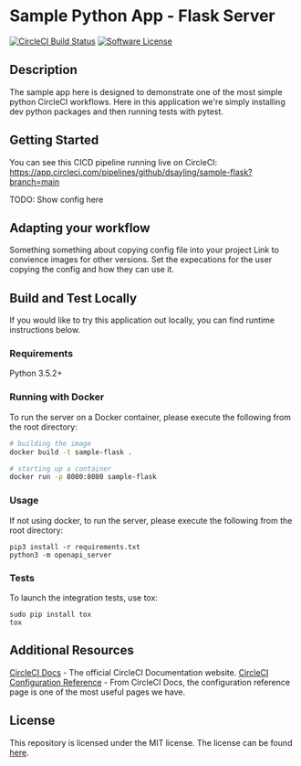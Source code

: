 # Sample Python App - Flask Server

[![CircleCI Build Status](https://circleci.com/gh/dsayling/sample-flask.svg?style=shield)](https://circleci.com/gh/dsayling/sample-flask) [![Software License](https://img.shields.io/badge/license-MIT-blue.svg)](https://raw.githubusercontent.com/CircleCI-Public/cimg-python/master/LICENSE)

## Description

The sample app here is designed to demonstrate one of the most simple python CircleCI workflows. Here in this application we're simply installing dev python packages and then running tests with pytest.

## Getting Started

You can see this CICD pipeline running live on CircleCI: https://app.circleci.com/pipelines/github/dsayling/sample-flask?branch=main

TODO: Show config here

## Adapting your workflow

Something something about copying config file into your project
Link to convience images for other versions.
Set the expecations for the user copying the config and how they can use it.

## Build and Test Locally

If you would like to try this application out locally, you can find runtime instructions below.

### Requirements

Python 3.5.2+

### Running with Docker

To run the server on a Docker container, please execute the following from the root directory:

```bash
# building the image
docker build -t sample-flask .

# starting up a container
docker run -p 8080:8080 sample-flask
```

### Usage

If not using docker, to run the server, please execute the following from the root directory:

```
pip3 install -r requirements.txt
python3 -m openapi_server
```

### Tests

To launch the integration tests, use tox:

```
sudo pip install tox
tox
```

## Additional Resources

[CircleCI Docs](https://circleci.com/docs/) - The official CircleCI Documentation website.
[CircleCI Configuration Reference](https://circleci.com/docs/2.0/configuration-reference/#section=configuration) - From CircleCI Docs, the configuration reference page is one of the most useful pages we have.


## License

This repository is licensed under the MIT license.
The license can be found [here](./LICENSE).

